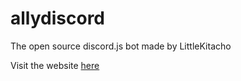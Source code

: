 # allydiscord
The open source discord.js bot made by LittleKitacho

Visit the website [here](https://kitachoworkshop.wordpress.com/allydiscord)
